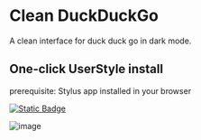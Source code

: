# Clean DuckDuckGo
A clean interface for duck duck go in dark mode.


## One-click UserStyle install

prerequisite: Stylus app installed in your browser

[![Static Badge](https://img.shields.io/badge/Install-Userstyle?style=flat&label=Install%20Directly%20with%20Stylus)](stylus://install-from-url/https://github.com/revoconner/duckduckgo-clean/raw/refs/heads/main/duckduckgo.css)



![image](https://github.com/user-attachments/assets/2e53cef0-9ba6-4842-9177-78d88a7a4f60)
